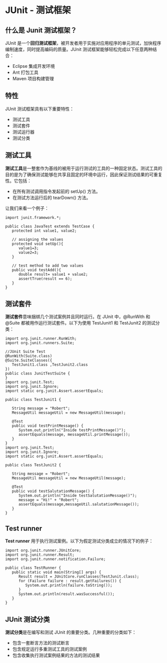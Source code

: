 # JUnit - 测试框架

## 什么是 Junit 测试框架？

JUnit 是一个**回归测试框架**，被开发者用于实施对应用程序的单元测试，加快程序编制速度，同时提高编码的质量。JUnit 测试框架能够轻松完成以下任意两种结合：

- Eclipse 集成开发环境
- Ant 打包工具
- Maven 项目构建管理

## 特性

JUnit 测试框架具有以下重要特性：

- 测试工具 
- 测试套件
- 测试运行器
- 测试分类

## 测试工具

**测试工具**是一整套作为基线的被用于运行测试的工具的一种固定状态。测试工具的目的是为了确保测试能够在共享且固定的环境中运行，因此保证测试结果的可重复性。它包括：

- 在所有测试调用指令发起前的 setUp() 方法。
- 在测试方法运行后的 tearDown() 方法。

让我们来看一个例子：

```
import junit.framework.*;

public class JavaTest extends TestCase {
   protected int value1, value2;
   
   // assigning the values
   protected void setUp(){
      value1=3;
      value2=3;
   }

   // test method to add two values
   public void testAdd(){
      double result= value1 + value2;
      assertTrue(result == 6);
   }
}
```

## 测试套件

**测试套件**意味捆绑几个测试案例并且同时运行。在 JUnit 中，@RunWith 和 @Suite 都被用作运行测试套件。以下为使用 TestJunit1 和 TestJunit2 的测试分类：

```
import org.junit.runner.RunWith;
import org.junit.runners.Suite;

//JUnit Suite Test
@RunWith(Suite.class)
@Suite.SuiteClasses({ 
   TestJunit1.class ,TestJunit2.class
})
public class JunitTestSuite {
}
import org.junit.Test;
import org.junit.Ignore;
import static org.junit.Assert.assertEquals;

public class TestJunit1 {

   String message = "Robert";	
   MessageUtil messageUtil = new MessageUtil(message);
   
   @Test
   public void testPrintMessage() {	
      System.out.println("Inside testPrintMessage()");    
      assertEquals(message, messageUtil.printMessage());     
   }
}
import org.junit.Test;
import org.junit.Ignore;
import static org.junit.Assert.assertEquals;

public class TestJunit2 {

   String message = "Robert";	
   MessageUtil messageUtil = new MessageUtil(message);
 
   @Test
   public void testSalutationMessage() {
      System.out.println("Inside testSalutationMessage()");
      message = "Hi!" + "Robert";
      assertEquals(message,messageUtil.salutationMessage());
   }
}
```

## Test runner

**Test runner** 用于执行测试案例。以下为假定测试分类成立的情况下的例子：

```
import org.junit.runner.JUnitCore;
import org.junit.runner.Result;
import org.junit.runner.notification.Failure;

public class TestRunner {
   public static void main(String[] args) {
      Result result = JUnitCore.runClasses(TestJunit.class);
      for (Failure failure : result.getFailures()) {
         System.out.println(failure.toString());
      }
      System.out.println(result.wasSuccessful());
   }
}
```

## JUnit 测试分类

**测试分类**是在编写和测试 JUnit 的重要分类。几种重要的分类如下：

- 包含一套断言方法的测试断言
- 包含规定运行多重测试工具的测试案例
- 包含收集执行测试案例结果的方法的测试结果


